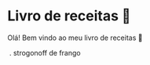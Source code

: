 # Livro de receitas :cookie:

Olá! Bem vindo ao meu livro de receitas :wave:

​	. strogonoff de frango

